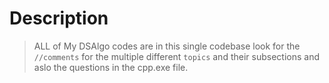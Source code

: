 # Description
> ALL of My DSAlgo codes are in this single codebase
look for the `//comments` for the multiple different `topics` and their subsections and aslo the questions in the cpp.exe file.

